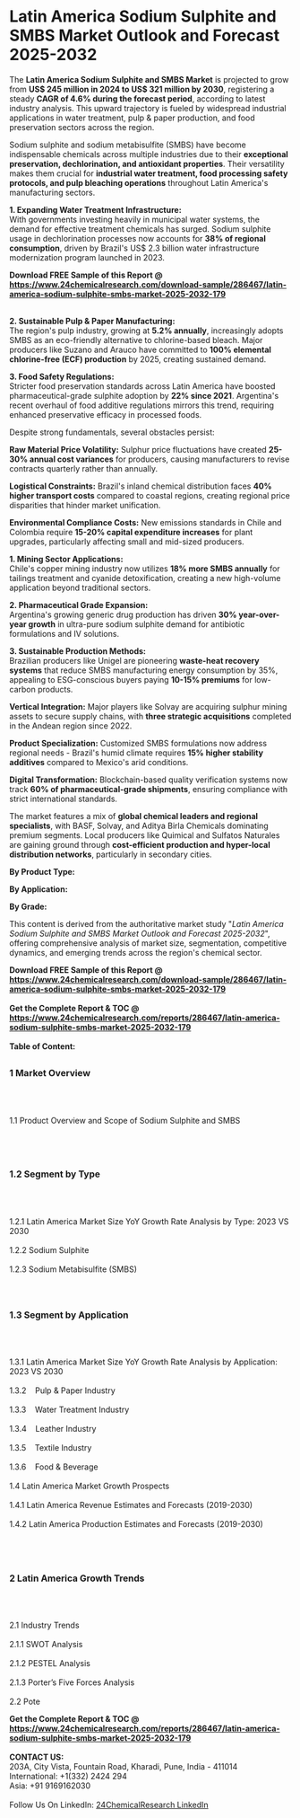 <h1>Latin America Sodium Sulphite and SMBS Market Outlook and Forecast 2025-2032</h1><p>The <strong>Latin America Sodium Sulphite and SMBS Market</strong> is projected to grow from <strong>US$ 245 million in 2024 to US$ 321 million by 2030</strong>, registering a steady <strong>CAGR of 4.6% during the forecast period</strong>, according to latest industry analysis. This upward trajectory is fueled by widespread industrial applications in water treatment, pulp &amp; paper production, and food preservation sectors across the region.</p><p>Sodium sulphite and sodium metabisulfite (SMBS) have become indispensable chemicals across multiple industries due to their <strong>exceptional preservation, dechlorination, and antioxidant properties</strong>. Their versatility makes them crucial for <strong>industrial water treatment, food processing safety protocols, and pulp bleaching operations</strong> throughout Latin America's manufacturing sectors.</p><p><strong>1. Expanding Water Treatment Infrastructure:</strong><br>
With governments investing heavily in municipal water systems, the demand for effective treatment chemicals has surged. Sodium sulphite usage in dechlorination processes now accounts for <strong>38% of regional consumption</strong>, driven by Brazil's US$ 2.3 billion water infrastructure modernization program launched in 2023.</p><div><b>Download FREE Sample of this Report @ 
            <a href="https://www.24chemicalresearch.com/download-sample/286467/latin-america-sodium-sulphite-smbs-market-2025-2032-179">
            https://www.24chemicalresearch.com/download-sample/286467/latin-america-sodium-sulphite-smbs-market-2025-2032-179</a></b></div><br><p><strong>2. Sustainable Pulp &amp; Paper Manufacturing:</strong><br>
The region's pulp industry, growing at <strong>5.2% annually</strong>, increasingly adopts SMBS as an eco-friendly alternative to chlorine-based bleach. Major producers like Suzano and Arauco have committed to <strong>100% elemental chlorine-free (ECF) production</strong> by 2025, creating sustained demand.</p><p><strong>3. Food Safety Regulations:</strong><br>
Stricter food preservation standards across Latin America have boosted pharmaceutical-grade sulphite adoption by <strong>22% since 2021</strong>. Argentina's recent overhaul of food additive regulations mirrors this trend, requiring enhanced preservative efficacy in processed foods.</p><p>Despite strong fundamentals, several obstacles persist:</p><p><strong>Raw Material Price Volatility:</strong> Sulphur price fluctuations have created <strong>25-30% annual cost variances</strong> for producers, causing manufacturers to revise contracts quarterly rather than annually.</p><p><strong>Logistical Constraints:</strong> Brazil's inland chemical distribution faces <strong>40% higher transport costs</strong> compared to coastal regions, creating regional price disparities that hinder market unification.</p><p><strong>Environmental Compliance Costs:</strong> New emissions standards in Chile and Colombia require <strong>15-20% capital expenditure increases</strong> for plant upgrades, particularly affecting small and mid-sized producers.</p><p><strong>1. Mining Sector Applications:</strong><br>
Chile's copper mining industry now utilizes <strong>18% more SMBS annually</strong> for tailings treatment and cyanide detoxification, creating a new high-volume application beyond traditional sectors.</p><p><strong>2. Pharmaceutical Grade Expansion:</strong><br>
Argentina's growing generic drug production has driven <strong>30% year-over-year growth</strong> in ultra-pure sodium sulphite demand for antibiotic formulations and IV solutions.</p><p><strong>3. Sustainable Production Methods:</strong><br>
Brazilian producers like Unigel are pioneering <strong>waste-heat recovery systems</strong> that reduce SMBS manufacturing energy consumption by 35%, appealing to ESG-conscious buyers paying <strong>10-15% premiums</strong> for low-carbon products.</p><p><strong>Vertical Integration:</strong> Major players like Solvay are acquiring sulphur mining assets to secure supply chains, with <strong>three strategic acquisitions</strong> completed in the Andean region since 2022.</p><p><strong>Product Specialization:</strong> Customized SMBS formulations now address regional needs - Brazil's humid climate requires <strong>15% higher stability additives</strong> compared to Mexico's arid conditions.</p><p><strong>Digital Transformation:</strong> Blockchain-based quality verification systems now track <strong>60% of pharmaceutical-grade shipments</strong>, ensuring compliance with strict international standards.</p><p>The market features a mix of <strong>global chemical leaders and regional specialists</strong>, with BASF, Solvay, and Aditya Birla Chemicals dominating premium segments. Local producers like Quimical and Sulfatos Naturales are gaining ground through <strong>cost-efficient production and hyper-local distribution networks</strong>, particularly in secondary cities.</p><p><strong>By Product Type:</strong></p><p><strong>By Application:</strong></p><p><strong>By Grade:</strong></p><p>This content is derived from the authoritative market study "<em>Latin America Sodium Sulphite and SMBS Market Outlook and Forecast 2025-2032</em>", offering comprehensive analysis of market size, segmentation, competitive dynamics, and emerging trends across the region's chemical sector.</p><div><b>Download FREE Sample of this Report @ 
            <a href="https://www.24chemicalresearch.com/download-sample/286467/latin-america-sodium-sulphite-smbs-market-2025-2032-179">
            https://www.24chemicalresearch.com/download-sample/286467/latin-america-sodium-sulphite-smbs-market-2025-2032-179</a></b></div><br><div><b>Get the Complete Report & TOC @ 
            <a href="https://www.24chemicalresearch.com/reports/286467/latin-america-sodium-sulphite-smbs-market-2025-2032-179">
            https://www.24chemicalresearch.com/reports/286467/latin-america-sodium-sulphite-smbs-market-2025-2032-179</a></b></div><br>
            <b>Table of Content:</b><p><h2><span style="font-size:16px"><strong>1 Market Overview&nbsp;&nbsp; &nbsp;</strong></span></h2><br />
<br />
<p>1.1 Product Overview and Scope of Sodium Sulphite and SMBS&nbsp;</p><br />
<br />
<h2><strong><span style="font-size:16px">1.2 Segment by Type&nbsp;&nbsp; &nbsp;</span></strong></h2><br />
<br />
<p>1.2.1 Latin America Market Size YoY Growth Rate Analysis by Type: 2023 VS 2030&nbsp;&nbsp; &nbsp;<br /><br />
1.2.2 Sodium Sulphite&nbsp;&nbsp; &nbsp;<br /><br />
1.2.3 Sodium Metabisulfite (SMBS)<br /><br />
<br />
<h2><span style="font-size:16px"><strong>1.3 Segment by Application&nbsp;&nbsp;</strong></span></h2><br />
<br />
<p>1.3.1 Latin America Market Size YoY Growth Rate Analysis by Application: 2023 VS 2030&nbsp;&nbsp; &nbsp;<br /><br />
1.3.2&nbsp;&nbsp; &nbsp;Pulp & Paper Industry<br /><br />
1.3.3&nbsp;&nbsp; &nbsp;Water Treatment Industry<br /><br />
1.3.4&nbsp;&nbsp; &nbsp;Leather Industry<br /><br />
1.3.5&nbsp;&nbsp; &nbsp;Textile Industry<br /><br />
1.3.6&nbsp;&nbsp; &nbsp;Food & Beverage<br /><br />
1.4 Latin America Market Growth Prospects&nbsp;&nbsp; &nbsp;<br /><br />
1.4.1 Latin America Revenue Estimates and Forecasts (2019-2030)&nbsp;&nbsp; &nbsp;<br /><br />
1.4.2 Latin America Production Estimates and Forecasts (2019-2030)&nbsp;&nbsp;</p><br />
<br />
<h2><span style="font-size:16px"><strong>2 Latin America Growth Trends&nbsp;&nbsp; &nbsp;</strong></span></h2><br />
<br />
<p>2.1 Industry Trends&nbsp;&nbsp; &nbsp;<br /><br />
2.1.1 SWOT Analysis&nbsp;&nbsp; &nbsp;<br /><br />
2.1.2 PESTEL Analysis&nbsp;&nbsp; &nbsp;<br /><br />
2.1.3 Porter&rsquo;s Five Forces Analysis&nbsp;&nbsp; &nbsp;<br /><br />
2.2 Pote</p><div><b>Get the Complete Report & TOC @ 
            <a href="https://www.24chemicalresearch.com/reports/286467/latin-america-sodium-sulphite-smbs-market-2025-2032-179">
            https://www.24chemicalresearch.com/reports/286467/latin-america-sodium-sulphite-smbs-market-2025-2032-179</a></b></div><br><b>CONTACT US:</b><br>
            203A, City Vista, Fountain Road, Kharadi, Pune, India - 411014<br>
            International: +1(332) 2424 294<br>
            Asia: +91 9169162030 <br><br>
            Follow Us On LinkedIn: <a href="https://www.linkedin.com/company/24chemicalresearch/">24ChemicalResearch LinkedIn</a>